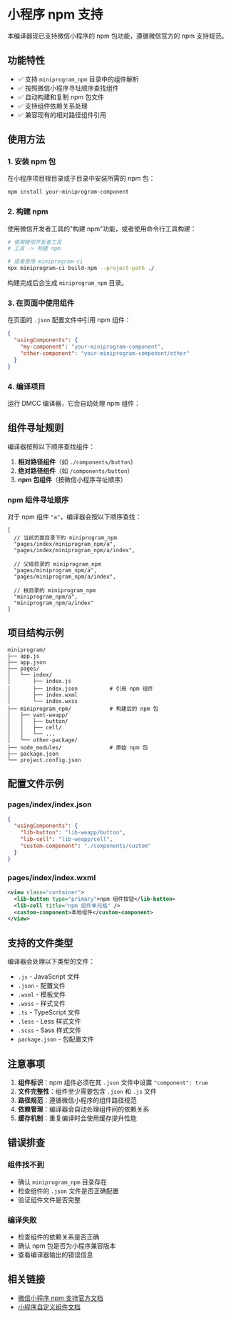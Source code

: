 # 小程序 npm 支持

本编译器现已支持微信小程序的 npm 包功能，遵循微信官方的 npm 支持规范。

## 功能特性

- ✅ 支持 `miniprogram_npm` 目录中的组件解析
- ✅ 按照微信小程序寻址顺序查找组件
- ✅ 自动构建和复制 npm 包文件
- ✅ 支持组件依赖关系处理
- ✅ 兼容现有的相对路径组件引用

## 使用方法

### 1. 安装 npm 包

在小程序项目根目录或子目录中安装所需的 npm 包：

```bash
npm install your-miniprogram-component
```

### 2. 构建 npm

使用微信开发者工具的"构建 npm"功能，或者使用命令行工具构建：

```bash
# 使用微信开发者工具
# 工具 -> 构建 npm

# 或者使用 miniprogram-ci
npx miniprogram-ci build-npm --project-path ./
```

构建完成后会生成 `miniprogram_npm` 目录。

### 3. 在页面中使用组件

在页面的 `.json` 配置文件中引用 npm 组件：

```json
{
  "usingComponents": {
    "my-component": "your-miniprogram-component",
    "other-component": "your-miniprogram-component/other"
  }
}
```

### 4. 编译项目

运行 DMCC 编译器，它会自动处理 npm 组件：

## 组件寻址规则

编译器按照以下顺序查找组件：

1. **相对路径组件**（如 `./components/button`）
2. **绝对路径组件**（如 `/components/button`）
3. **npm 包组件**（按微信小程序寻址顺序）

### npm 组件寻址顺序

对于 npm 组件 `"a"`，编译器会按以下顺序查找：

```
[
  // 当前页面目录下的 miniprogram_npm
  "pages/index/miniprogram_npm/a",
  "pages/index/miniprogram_npm/a/index",
  
  // 父级目录的 miniprogram_npm
  "pages/miniprogram_npm/a",
  "pages/miniprogram_npm/a/index",
  
  // 根目录的 miniprogram_npm
  "miniprogram_npm/a",
  "miniprogram_npm/a/index"
]
```

## 项目结构示例

```
miniprogram/
├── app.js
├── app.json
├── pages/
│   └── index/
│       ├── index.js
│       ├── index.json          # 引用 npm 组件
│       ├── index.wxml
│       └── index.wxss
├── miniprogram_npm/            # 构建后的 npm 包
│   ├── vant-weapp/
│   │   ├── button/
│   │   ├── cell/
│   │   └── ...
│   └── other-package/
├── node_modules/               # 原始 npm 包
├── package.json
└── project.config.json
```

## 配置文件示例

### pages/index/index.json
```json
{
  "usingComponents": {
    "lib-button": "lib-weapp/button",
    "lib-cell": "lib-weapp/cell",
    "custom-component": "./components/custom"
  }
}
```

### pages/index/index.wxml
```xml
<view class="container">
  <lib-button type="primary">npm 组件按钮</lib-button>
  <lib-cell title="npm 组件单元格" />
  <custom-component>本地组件</custom-component>
</view>
```

## 支持的文件类型

编译器会处理以下类型的文件：

- `.js` - JavaScript 文件
- `.json` - 配置文件
- `.wxml` - 模板文件
- `.wxss` - 样式文件
- `.ts` - TypeScript 文件
- `.less` - Less 样式文件
- `.scss` - Sass 样式文件
- `package.json` - 包配置文件

## 注意事项

1. **组件标识**：npm 组件必须在其 `.json` 文件中设置 `"component": true`
2. **文件完整性**：组件至少需要包含 `.json` 和 `.js` 文件
3. **路径规范**：遵循微信小程序的组件路径规范
4. **依赖管理**：编译器会自动处理组件间的依赖关系
5. **缓存机制**：重复编译时会使用缓存提升性能

## 错误排查

### 组件找不到
- 确认 `miniprogram_npm` 目录存在
- 检查组件的 `.json` 文件是否正确配置
- 验证组件文件是否完整

### 编译失败
- 检查组件的依赖关系是否正确
- 确认 npm 包是否为小程序兼容版本
- 查看编译器输出的错误信息

## 相关链接

- [微信小程序 npm 支持官方文档](https://developers.weixin.qq.com/miniprogram/dev/devtools/npm.html)
- [小程序自定义组件文档](https://developers.weixin.qq.com/miniprogram/dev/framework/custom-component/)